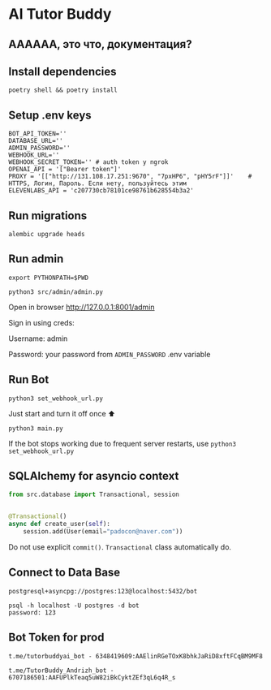 # AI Tutor Buddy
## АААААА, это что, документация?
## Install dependencies

```
poetry shell && poetry install
```

## Setup .env keys

```
BOT_API_TOKEN=''
DATABASE_URL=''
ADMIN_PASSWORD=''
WEBHOOK_URL=''
WEBHOOK_SECRET_TOKEN='' # auth token у ngrok
OPENAI_API = '["Bearer token"]'
PROXY = '[["http://131.108.17.251:9670", "7pxHP6", "pHY5rF"]]'    # HTTPS, Логин, Пароль. Если нету, пользуйтесь этим
ELEVENLABS_API = 'c207730cb78101ce98761b628554b3a2'
```

## Run migrations

```
alembic upgrade heads
```

## Run admin

```
export PYTHONPATH=$PWD
```

```
python3 src/admin/admin.py
```

Open in browser http://127.0.0.1:8001/admin

Sign in using creds:

Username: admin

Password: your password from `ADMIN_PASSWORD` .env variable

## Run Bot

```
python3 set_webhook_url.py
```
Just start and turn it off once ⬆️
```
python3 main.py
```

If the bot stops working due to frequent server restarts, use ```python3 set_webhook_url.py```

## SQLAlchemy for asyncio context

```python
from src.database import Transactional, session


@Transactional()
async def create_user(self):
    session.add(User(email="padocon@naver.com"))
```

Do not use explicit `commit()`. `Transactional` class automatically do.

## Connect to Data Base
```
postgresql+asyncpg://postgres:123@localhost:5432/bot

psql -h localhost -U postgres -d bot
password: 123

```

## Bot Token for prod

```
t.me/tutorbuddyai_bot - 6348419609:AAElinRGeTOxK8bhkJaRiD8xftFCqBM9MF8

t.me/TutorBuddy_Andrizh_bot - 6707186501:AAFUPlkTeaq5uW82iBkCyktZEf3qL6q4R_s
```